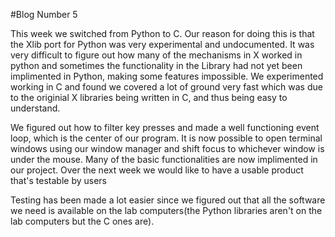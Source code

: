 #Blog Number 5


This week we switched from Python to C. Our reason for doing this is that the Xlib port for Python was very experimental and undocumented. It was very difficult to figure out how many of the mechanisms in X worked in python and sometimes the functionality in the Library had not yet been implimented in Python, making some features impossible. We experimented working in C and found we covered a lot of ground very fast which was due to the originial X libraries being written in C, and thus being easy to understand. 

We figured out how to filter key presses and made a well functioning event loop, which is the center of our program. It is now possible to open terminal windows using our window manager and shift focus to whichever window is under the mouse. Many of the basic functionalities are now implimented in our project. Over the next week we would like to have a usable product that's testable by users


Testing has been made a lot easier since we figured out that all the software we need is available on the lab computers(the Python libraries aren't on the lab computers but the C ones are).
